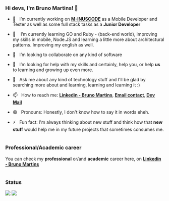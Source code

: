 ### Hi devs, I'm Bruno Martins! 👋

- 🔭&nbsp;&nbsp; I’m currently working on [**M-INUSCODE**](https://minuscode.com) as a Mobile Developer and Tester as well as some full stack tasks as a **Junior Developer**
- 🌱 &nbsp;&nbsp; I’m currently learning GO and Ruby - (back-end world), improving my skills in mobile, Node.JS and learning a little more about architectural patterns. Improving my english as well.

- 👯&nbsp;&nbsp; I’m looking to collaborate on any kind of software
- 🤔&nbsp;&nbsp; I’m looking for help with my skills and certainly, help you, or help **us** to learning and growing up even more.
- 💬&nbsp;&nbsp; Ask me about any kind of technology stuff and I'll be glad by searching more about and learning, learning and learning it :)
- 📫&nbsp;&nbsp; How to reach me: [**Linkedin - Bruno Martins**](https://www.linkedin.com/in/bruno-martins-1289a8174/), [**Email contact**](mailto:b.gabriel.ma@gmail.com), [**Dev Mail**](b.gabriel.ma.dev@gmail.com)
 
- 😄&nbsp;&nbsp; Pronouns: Honestly, I don't know how to say it in words eheh.
- ⚡&nbsp;&nbsp; Fun fact: I'm always thinking about new stuff and think how that **new stuff** would help me in my future projects that sometimes consumes me.

#
### **Professional/Academic career**
You can check my **professional** or/and **academic** career here, on [**Linkedin - Bruno Martins**](https://www.linkedin.com/in/bruno-martins-1289a8174/)

#
### **Status**
<p align="left">
  <img src="https://github-readme-stats.vercel.app/api?username=bgabrielma&&show_icons=true&title_color=ffffff&icon_color=ffffff&text_color=daf7dc&bg_color=GRAD,1E90FF,00BFFF">
  <img src="https://github-readme-stats.vercel.app/api/top-langs/?username=bgabrielma&layout=compact&bg_color=GRAD,1E90FF,00BFFF&text_color=daf7dc&icon_color=ffffff&title_color=ffffff&langs_count=20">
 </p>

